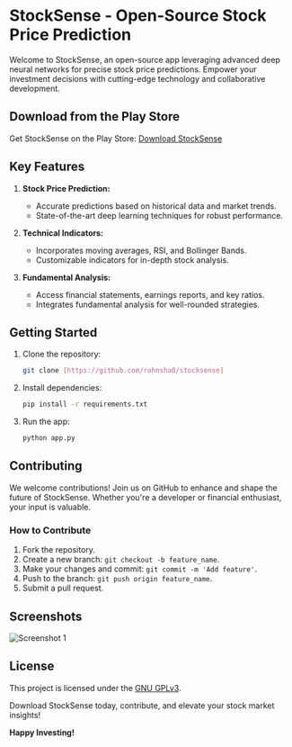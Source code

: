 # StockSense - Open-Source Stock Price Prediction

Welcome to StockSense, an open-source app leveraging advanced deep neural networks for precise stock price predictions. Empower your investment decisions with cutting-edge technology and collaborative development.

## Download from the Play Store

Get StockSense on the Play Store: [Download StockSense](https://play.google.com/store/apps/details?id=com.rohnsha.stocksense)

## Key Features

1. **Stock Price Prediction:**
   - Accurate predictions based on historical data and market trends.
   - State-of-the-art deep learning techniques for robust performance.

2. **Technical Indicators:**
   - Incorporates moving averages, RSI, and Bollinger Bands.
   - Customizable indicators for in-depth stock analysis.

3. **Fundamental Analysis:**
   - Access financial statements, earnings reports, and key ratios.
   - Integrates fundamental analysis for well-rounded strategies.

## Getting Started

1. Clone the repository:
   ```bash
   git clone [https://github.com/rohnsha0/stocksense]
   ```

2. Install dependencies:
   ```bash
   pip install -r requirements.txt
   ```

3. Run the app:
   ```bash
   python app.py
   ```

## Contributing

We welcome contributions! Join us on GitHub to enhance and shape the future of StockSense. Whether you're a developer or financial enthusiast, your input is valuable.

### How to Contribute

1. Fork the repository.
2. Create a new branch: `git checkout -b feature_name`.
3. Make your changes and commit: `git commit -m 'Add feature'`.
4. Push to the branch: `git push origin feature_name`.
5. Submit a pull request.

## Screenshots

![Screenshot 1](https://i.postimg.cc/GmKJ89NL/image1.png)

## License

This project is licensed under the [GNU GPLv3](LICENSE).

Download StockSense today, contribute, and elevate your stock market insights!

**Happy Investing!**
